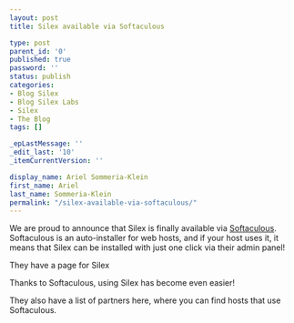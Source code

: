 ```yaml
---
layout: post
title: Silex available via Softaculous

type: post
parent_id: '0'
published: true
password: ''
status: publish
categories:
- Blog Silex
- Blog Silex Labs
- Silex
- The Blog
tags: []

_epLastMessage: ''
_edit_last: '10'
_itemCurrentVersion: ''

display_name: Ariel Sommeria-Klein
first_name: Ariel
last_name: Sommeria-Klein
permalink: "/silex-available-via-softaculous/"
---
```


We are proud to announce that Silex is finally available via [Softaculous](http://www.softaculous.com/softwares/cms/Silex). Softaculous is an auto-installer for web hosts, and if your host uses it, it means that Silex can be installed with just one click via their admin panel!

They have a page for Silex


Thanks to Softaculous, using Silex has become even easier!

They also have a list of partners here, where you can find hosts that use Softaculous.



